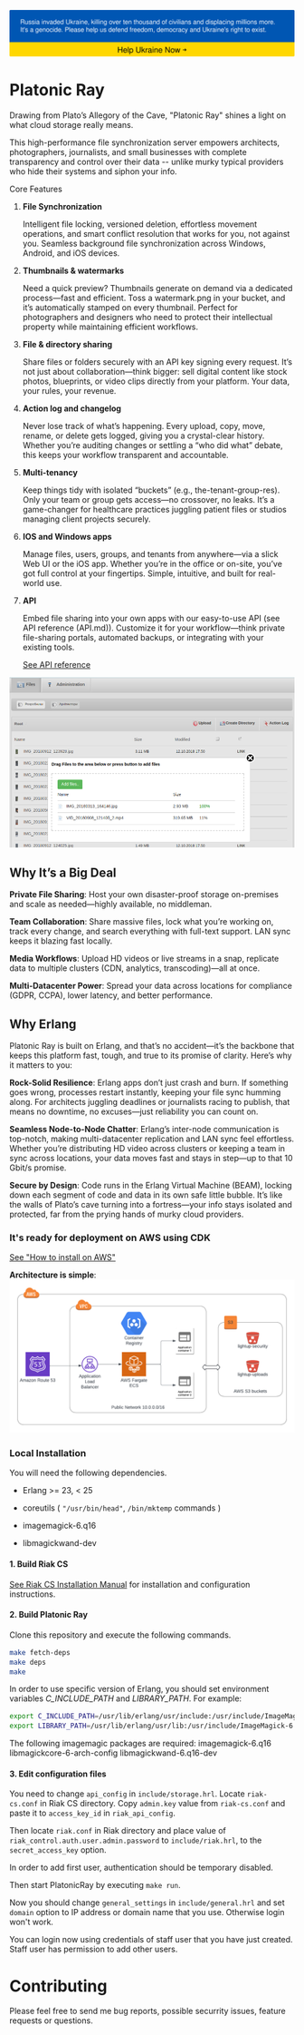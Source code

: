 [![SWUbanner](https://raw.githubusercontent.com/vshymanskyy/StandWithUkraine/main/banner2-direct.svg)](https://github.com/vshymanskyy/StandWithUkraine/blob/main/docs/README.md)

# Platonic Ray

Drawing from Plato’s Allegory of the Cave, "Platonic Ray" shines a light on what cloud storage really means.

This high-performance file synchronization server empowers architects, photographers, journalists, and 
small businesses with complete transparency and control over their data -- unlike murky typical providers who hide their 
systems and siphon your info.

Core Features

1. **File Synchronization**

    Intelligent file locking, versioned deletion, effortless movement operations, and smart conflict resolution that works for you, not against you.
    Seamless background file synchronization across Windows, Android, and iOS devices.

2. **Thumbnails & watermarks**

    Need a quick preview? Thumbnails generate on demand via a dedicated process—fast and efficient. 
    Toss a watermark.png in your bucket, and it’s automatically stamped on every thumbnail. 
    Perfect for photographers and designers who need to protect their intellectual property while maintaining efficient workflows.

3. **File & directory sharing**

    Share files or folders securely with an API key signing every request. It’s not just about collaboration—think bigger: sell digital content like stock photos, blueprints, or video clips directly from your platform. Your data, your rules, your revenue.

4. **Action log and changelog**

    Never lose track of what’s happening. Every upload, copy, move, rename, or delete gets logged, giving you a crystal-clear history. Whether you’re auditing changes or settling a “who did what” debate, this keeps your workflow transparent and accountable.

5. **Multi-tenancy**

    Keep things tidy with isolated “buckets” (e.g., the-tenant-group-res). Only your team or group gets access—no crossover, no leaks. It’s a game-changer for healthcare practices juggling patient files or studios managing client projects securely.

6. **IOS and Windows apps**

    Manage files, users, groups, and tenants from anywhere—via a slick Web UI or the iOS app. Whether you’re in the office or on-site, you’ve got full control at your fingertips. Simple, intuitive, and built for real-world use.

7. **API**

    Embed file sharing into your own apps with our easy-to-use API (see API reference (API.md)). Customize it for your workflow—think private file-sharing portals, automated backups, or integrating with your existing tools.

    [See API reference](API.md)

![Screenshot](doc/platoray.png)

## Why It’s a Big Deal

**Private File Sharing**: Host your own disaster-proof storage on-premises and scale as needed—highly available, no middleman.

**Team Collaboration**: Share massive files, lock what you’re working on, track every change, and search everything with full-text support. LAN sync keeps it blazing fast locally.

**Media Workflows**: Upload HD videos or live streams in a snap, replicate data to multiple clusters (CDN, analytics, transcoding)—all at once.

**Multi-Datacenter Power**: Spread your data across locations for compliance (GDPR, CCPA), lower latency, and better performance.



## Why Erlang

Platonic Ray is built on Erlang, and that’s no accident—it’s the backbone that keeps this platform fast, 
tough, and true to its promise of clarity. Here’s why it matters to you:

**Rock-Solid Resilience**: Erlang apps don’t just crash and burn. If something goes wrong, processes restart instantly, keeping your file sync humming along. For architects juggling deadlines or journalists racing to publish, that means no downtime, no excuses—just reliability you can count on.

**Seamless Node-to-Node Chatter**: Erlang’s inter-node communication is top-notch, making multi-datacenter replication and LAN sync feel effortless. Whether you’re distributing HD video across clusters or keeping a team in sync across locations, your data moves fast and stays in step—up to that 10 Gbit/s promise.

**Secure by Design**: Code runs in the Erlang Virtual Machine (BEAM), locking down each segment of code and data in its own safe little bubble. It’s like the walls of Plato’s cave turning into a fortress—your info stays isolated and protected, far from the prying hands of murky cloud providers.



### It's ready for deployment on AWS using CDK

[See "How to install on AWS"](cdk/README.md)

**Architecture is simple**:
![Platonic Ray Application](cdk/aws_architecture.png)



### Local Installation

You will need the following dependencies.

* Erlang >= 23, < 25

* coreutils ( ``"/usr/bin/head"``, ``/bin/mktemp`` commands )

* imagemagick-6.q16

* libmagickwand-dev


#### 1. Build Riak CS

[See Riak CS Installation Manual](/doc/riak_cs_setup.md) for installation and configuration instructions.

#### 2. Build Platonic Ray

Clone this repository and execute the following commands.
```sh
make fetch-deps
make deps
make
```

In order to use specific version of Erlang, you should set environment variables 
*C_INCLUDE_PATH* and *LIBRARY_PATH*. For example:
```sh
export C_INCLUDE_PATH=/usr/lib/erlang/usr/include:/usr/include/ImageMagick-6:/usr/include/x86_64-linux-gnu/ImageMagick-6
export LIBRARY_PATH=/usr/lib/erlang/usr/lib:/usr/include/ImageMagick-6
```

The following imagemagic packages are required:
imagemagick-6.q16 libmagickcore-6-arch-config libmagickwand-6.q16-dev

#### 3. Edit configuration files

You need to change ``api_config`` in ``include/storage.hrl``.
Locate ``riak-cs.conf`` in Riak CS directory. Copy ``admin.key`` value from ``riak-cs.conf``
and paste it to ``access_key_id`` in ``riak_api_config``.

Then locate ``riak.conf`` in Riak directory and place value of ``riak_control.auth.user.admin.password``
to ``include/riak.hrl``, to the ``secret_access_key`` option.

In order to add first user, authentication should be temporary disabled.

Then start PlatonicRay by executing ``make run``.


Now you should change ``general_settings`` in ``include/general.hrl`` and set
``domain`` option to IP address or domain name that you use.
Otherwise login won't work.

You can login now using credentials of staff user that you have just created.
Staff user has permission to add other users.



# Contributing

Please feel free to send me bug reports, possible securrity issues, feature requests or questions.
